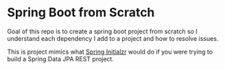<H1>Spring Boot from Scratch</H1>

<p>Goal of this repo is to create a spring boot project from scratch 
so I understand each dependency I add to a project and how to resolve 
issues.</p>

<p>This is project mimics what <a href="http://start.spring.io">Spring Initialzr</a>
would do if you were trying to build a Spring Data JPA REST project.</p>

   

 